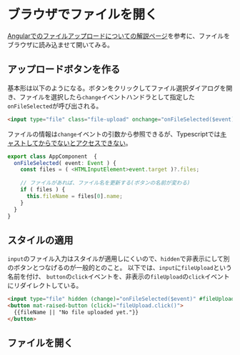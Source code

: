 # ブラウザでファイルを開く
[Angularでのファイルアップロードについての解説ページ](https://blog.angular-university.io/angular-file-upload/)を参考に、ファイルをブラウザに読み込ませて開いてみる。

## アップロードボタンを作る
基本形は以下のようになる。ボタンをクリックしてファイル選択ダイアログを開き、ファイルを選択したら`change`イベントハンドラとして指定した`onFileSelected`が呼び出される。

```html
<input type="file" class="file-upload" onchange="onFileSelected($event))">
```
ファイルの情報は`change`イベントの引数から参照できるが、Typescriptでは[キャストしてからでないとアクセスできない](https://stackoverflow.com/questions/43176560/property-files-does-not-exist-on-type-eventtarget-error-in-typescript/44932086#44932086)。

```typescript
export class AppComponent  {
  onFileSelected( event: Event ) {
    const files = ( <HTMLInputElement>event.target )?.files;
    
    // ファイルがあれば、ファイル名を更新する(ボタンの名前が変わる)
    if ( files ) {
      this.fileName = files[0].name;
    }
  }
}
```

## スタイルの適用
`input`のファイル入力はスタイルが適用しにくいので、`hidden`で非表示にして別のボタンとつなげるのが一般的とのこと。
以下では、`input`に`fileUpload`という名前を付け、
`button`の`click`イベントを、非表示の`fileUpload`の`click`イベントにリダイレクトしている。

```html
<input type="file" hidden (change)="onFileSelected($event)" #fileUpload>
<button mat-raised-button (click)="fileUpload.click()">
  {{fileName || "No file uploaded yet."}}
</button>
```

## ファイルを開く







